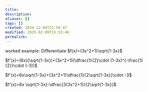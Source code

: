 ```yaml
---
title: 
description: 
aliases: []
tags: []
created: 2024-12-04T21:50:47
modified: 2025-02-09T15:53:46
permalink:
---
```


worked example: Differentiate $f(x)=(3x^2+1)\sqrt{1-3x}$

$f'(x)=(6x)(\sqrt{1-3x})+(3x^2+1)(\dfrac{1}{2}\cdot (1-3x)^{-\frac{1}{2}}\cdot (-3))$

$f'(x)=6x\sqrt{1-3x}+(3x^2+1)\dfrac{1}{2\sqrt{1-3x}}\cdot -3$

$f'(x)=6x \sqrt{1-3x}-\dfrac{3(3x^2+1)}{2\sqrt{1-3x}}$
